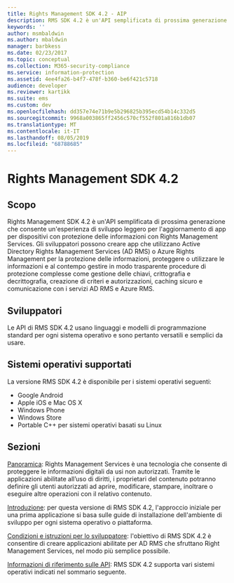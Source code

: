 ```yaml
---
title: Rights Management SDK 4.2 - AIP
description: RMS SDK 4.2 è un'API semplificata di prossima generazione che consente un'esperienza di sviluppo leggero per l'aggiornamento di app per dispositivi con tecnologia di gestione dei diritti.
keywords: ''
author: msmbaldwin
ms.author: mbaldwin
manager: barbkess
ms.date: 02/23/2017
ms.topic: conceptual
ms.collection: M365-security-compliance
ms.service: information-protection
ms.assetid: 4ee4fa26-b4f7-478f-b360-be6f421c5718
audience: developer
ms.reviewer: kartikk
ms.suite: ems
ms.custom: dev
ms.openlocfilehash: dd357e74e71b9e5b296825b395ecd54b14c332d5
ms.sourcegitcommit: 9968a003865ff2456c570cf552f801a816b1db07
ms.translationtype: MT
ms.contentlocale: it-IT
ms.lasthandoff: 08/05/2019
ms.locfileid: "68788685"
---
```

# <a name="rights-management-sdk42"></a>Rights Management SDK 4.2

## <a name="purpose"></a>Scopo

Rights Management SDK 4.2 è un'API semplificata di prossima generazione che consente un'esperienza di sviluppo leggero per l'aggiornamento di app per dispositivi con protezione delle informazioni con Rights Management Services. Gli sviluppatori possono creare app che utilizzano Active Directory Rights Management Services (AD RMS) o Azure Rights Management per la protezione delle informazioni, proteggere o utilizzare le informazioni e al contempo gestire in modo trasparente procedure di protezione complesse come gestione delle chiavi, crittografia e decrittografia, creazione di criteri e autorizzazioni, caching sicuro e comunicazione con i servizi AD RMS e Azure RMS.

## <a name="developer-audience"></a>Sviluppatori

Le API di RMS SDK 4.2 usano linguaggi e modelli di programmazione standard per ogni sistema operativo e sono pertanto versatili e semplici da usare.

## <a name="supported-operating-systems"></a>Sistemi operativi supportati

La versione RMS SDK 4.2 è disponibile per i sistemi operativi seguenti:

- Google Android
- Apple iOS e Mac OS X
- Windows Phone
- Windows Store
- Portable C++ per sistemi operativi basati su Linux

## <a name="sections"></a>Sezioni

[Panoramica](overview.md): Rights Management Services è una tecnologia che consente di proteggere le informazioni digitali da usi non autorizzati. Tramite le applicazioni abilitate all’uso di diritti, i proprietari del contenuto potranno definire gli utenti autorizzati ad aprire, modificare, stampare, inoltrare o eseguire altre operazioni con il relativo contenuto.

[Introduzione](get-started.md): per questa versione di RMS SDK 4.2, l'approccio iniziale per una prima applicazione si basa sulle guide di installazione dell'ambiente di sviluppo per ogni sistema operativo o piattaforma.

[Condizioni e istruzioni per lo sviluppatore](core-concepts.md): l'obiettivo di RMS SDK 4.2 è consentire di creare applicazioni abilitate per AD RMS che sfruttano Right Management Services, nel modo più semplice possibile.

[Informazioni di riferimento sulle API](api-reference-4-2.md): RMS SDK 4.2 supporta vari sistemi operativi indicati nel sommario seguente.
